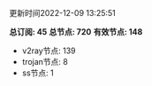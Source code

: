 更新时间2022-12-09 13:25:51

**总订阅: 45**
**总节点: 720**
**有效节点: 148**
- v2ray节点: 139
- trojan节点: 8
- ss节点: 1
